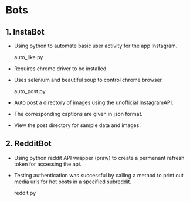 # Bots


## 1. InstaBot

- Using python to automate basic user activity for the app Instagram.

	auto_like.py

- Requires chrome driver to be installed.
- Uses selenium and beautiful soup to control chrome browser.

	auto_post.py
    
- Auto post a directory of images using the unofficial InstagramAPI.
- The corresponding captions are given in json format.
- View the post directory for sample data and images.

## 2. RedditBot

- Using python reddit API wrapper (praw) to create a permenant refresh token for accessing the api.
- Testing authentication was successful by calling a method to print out media urls for hot posts in a specified subreddit.

	reddit.py
